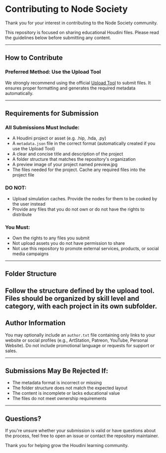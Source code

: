 # Contributing to Node Society

Thank you for your interest in contributing to the Node Society community.

This repository is focused on sharing educational Houdini files. Please read the guidelines below before submitting any content.

---

## How to Contribute

### Preferred Method: Use the Upload Tool

We strongly recommend using the official [Upload Tool](./Upload%20Tool/) to submit files. It ensures proper formatting and generates the required metadata automatically.

---

## Requirements for Submission

### All Submissions Must Include:
- A Houdini project or asset (e.g. .hip, .hda, .py)
- A `metadata.json` file in the correct format (automatically created if you use the Upload Tool)
- A clear and concise title and description of the project
- A folder structure that matches the repository's organization
- A preview image of your project named preview.jpg
- The files needed for the project. Cache any required files into the project file

### DO NOT:
- Upload simulation caches. Provide the nodes for them to be cooked by the user instead
- Provide any files that you do not own or do not have the rights to distribute

### You Must:
- Own the rights to any files you submit
- Not upload assets you do not have permission to share
- Not use this repository to promote external services, products, or social media campaigns

---

## Folder Structure

Follow the structure defined by the upload tool. Files should be organized by skill level and category, with each project in its own subfolder.
---

## Author Information

You may optionally include an `author.txt` file containing only links to your website or social profiles (e.g., ArtStation, Patreon, YouTube, Personal Website). Do not include promotional language or requests for support or sales.

---

## Submissions May Be Rejected If:
- The metadata format is incorrect or missing
- The folder structure does not match the expected layout
- The content is incomplete or lacks educational value
- The files do not meet ownership requirements

---

## Questions?

If you're unsure whether your submission is valid or have questions about the process, feel free to open an issue or contact the repository maintainer.

Thank you for helping grow the Houdini learning community.
